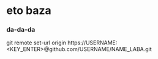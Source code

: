 # eto baza
### da-da-da
git remote set-url origin https://USERNAME:<KEY_ENTER>@github.com/USERNAME/NAME_LABA.git
